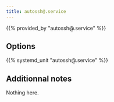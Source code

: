 ```yaml
---
title: autossh@.service
---
```


{{% provided_by "autossh@.service" %}}

## Options

{{% systemd_unit "autossh@.service" %}}

## Additionnal notes

Nothing here.